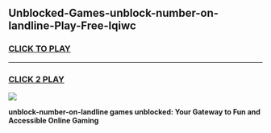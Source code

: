 
## Unblocked-Games-unblock-number-on-landline-Play-Free-lqiwc
<h3>
<a href="https://premium76.site?title=unblock-number-on-landline&ref=10A">CLICK TO PLAY</a></h3>
<hr>

<h3>
<a href="https://premium76.site?title=unblock-number-on-landline&ref=10A">CLICK 2 PLAY</a>
  
</h3>

<a href="https://premium76.site?title=unblock-number-on-landline&ref=10A"><img src="https://clearcache.store/games.png"></a>


**unblock-number-on-landline games unblocked: Your Gateway to Fun and Accessible Online Gaming**

